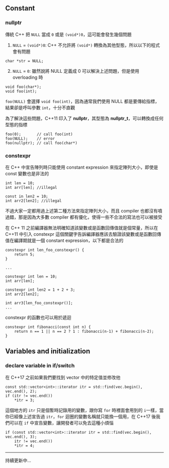 
## Constant

### nullptr

傳統 C++ 把 `NULL` 當成 `0` 或是 `(void*)0`，這可能會發生幾個問題

1. `NULL` = `(void*)0`: C++ 不允許將 `(void*)` 轉換為其他型態，所以以下的程式會有問題
```
char *str = NULL;
```
2. `NULL` = `0`: 雖然說將 NULL 定義成 0 可以解決上述問題，但是使用 overloading 時 
```
void foo(char*);
void foo(int);
```
`foo(NULL)` 會選擇 `void foo(int)`，因為通常我們使用 NULL 都是要傳給指標，結果卻是呼叫參數 `int`，十分不直觀

為了解決這些問題，C++11 印入了 **nullptr**，其型態為 **nullptr_t**，可以轉換成任何型態的指標

```
foo(0);       // call foo(int)
foo(NULL);    // error
foo(nullptr); // call foo(char*)
```


### constexpr

在 C++ 中宣告陣列時只能使用 constant expression 來指定陣列大小，即使是 const 變數也是非法的

```
int len = 10;
int arr[len]; //illegal

const in len2 = 10;
int arr2[len2]; //illegal
```

不過大家一定都用過上述第二種方法來指定陣列大小，而且 compiler 也都沒有噴過錯，那是因為大多數 compiler 都有優化，使得一些不合法的寫法也可以被接受

在 C++ 11 之前編譯器無法明確知道該變數或是函數回傳值就是個常量，所以在 C++11 中引入 constexpr 這個關鍵字告訴編譯器應該去驗證該變數或是函數回傳值在編譯期就是一個 constant expression，以下都是合法的

```
constexpr int len_foo_constexpr() {
    return 5;
}

...

constexpr int len = 10;
int arr[len];

constexpr int len2 = 1 + 2 + 3;
int arr2[len2];

int arr3[len_foo_constexpr()];
...

```

constexpr 的函數也可以用於遞迴

```
constexpr int fibonacci(const int n) {
    return n == 1 || n == 2 ? 1 : fibonacci(n-1) + fibonacci(n-2);
}
```

## Variables and initialization

### declare variable in if/switch

在 C++17 之前如果我們要找到 vector 中的特定值並修改他
```
const std::vector<int>::iterator itr = std::find(vec.begin(), vec.end(), 2);
if (itr != vec.end()) 
    *itr = 3;
```

這個地方的 `itr` 只是個暫時記錄用的變數，跟你寫 `for` 時裡面會用到的 `i`一樣，當你已經像上述宣告過 `itr`，`for` 迴圈的變數名稱就只能換一個用，在 C++17 後我們可以在 `if` 中宣告變數，讓開發者可以免去這種小煩惱

```
if (const std::vector<int>::iterator itr = std::find(vec.begin(), vec.end(), 3);
    itr != vec.end()) 
    *itr = 4;
```

---

持續更新中...
